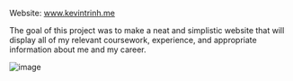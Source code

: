 
Website: www.kevintrinh.me

The goal of this project was to make a neat and simplistic website that will display
all of my relevant coursework, experience, and appropriate information about me and
my career.

![image](https://user-images.githubusercontent.com/48145892/195505116-ea261436-0f2d-4e3c-83c9-73728232f2da.png)

